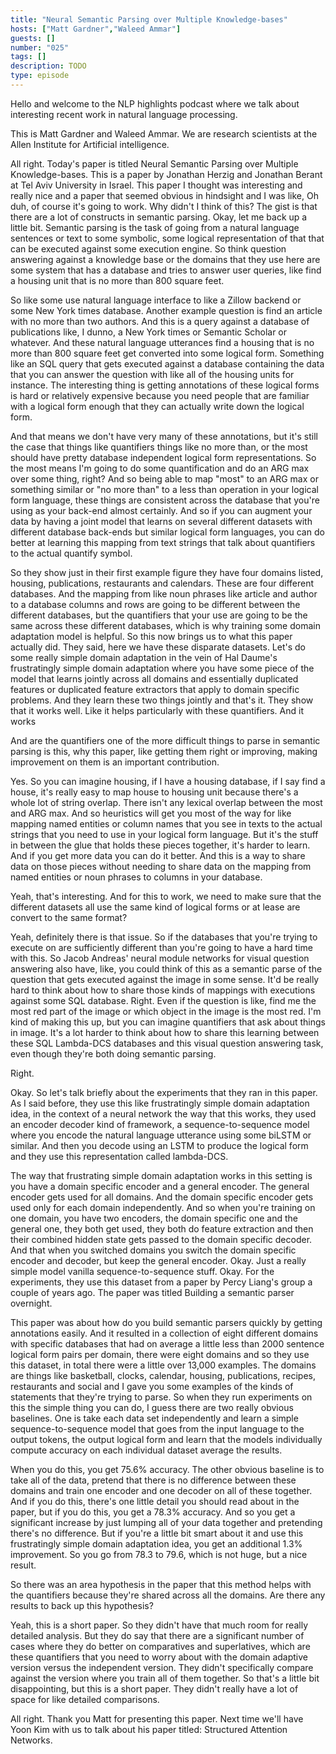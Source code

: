 ```yaml
---
title: "Neural Semantic Parsing over Multiple Knowledge-bases"
hosts: ["Matt Gardner","Waleed Ammar"]
guests: []
number: "025"
tags: []
description: TODO
type: episode
---
```


<turn speaker="Matt Gardner" timestamp="00:00">

Hello and welcome to the NLP highlights podcast where we talk about interesting recent work in
natural language processing.

</turn>


<turn speaker="Waleed Ammar" timestamp="00:06">

This is Matt Gardner and Waleed Ammar. We are research scientists at the Allen Institute for
Artificial intelligence.

</turn>


<turn speaker="Matt Gardner" timestamp="00:11">

All right. Today's paper is titled Neural Semantic Parsing over Multiple Knowledge-bases. This is a
paper by Jonathan Herzig and Jonathan Berant at Tel Aviv University in Israel. This paper I thought
was interesting and really nice and a paper that seemed obvious in hindsight and I was like, Oh duh,
of course it's going to work. Why didn't I think of this? The gist is that there are a lot of
constructs in semantic parsing. Okay, let me back up a little bit. Semantic parsing is the task of
going from a natural language sentences or text to some symbolic, some logical representation of
that that can be executed against some execution engine. So think question answering against a
knowledge base or the domains that they use here are some system that has a database and tries to
answer user queries, like find a housing unit that is no more than 800 square feet.

</turn>


<turn speaker="Matt Gardner" timestamp="01:07">

So like some use natural language interface to like a Zillow backend or some New York times
database. Another example question is find an article with no more than two authors. And this is a
query against a database of publications like, I dunno, a New York times or Semantic Scholar or
whatever. And these natural language utterances find a housing that is no more than 800 square feet
get converted into some logical form. Something like an SQL query that gets executed against a
database containing the data that you can answer the question with like all of the housing units for
instance. The interesting thing is getting annotations of these logical forms is hard or relatively
expensive because you need people that are familiar with a logical form enough that they can
actually write down the logical form.

</turn>


<turn speaker="Matt Gardner" timestamp="02:02">

And that means we don't have very many of these annotations, but it's still the case that things
like quantifiers things like no more than, or the most should have pretty database independent
logical form representations. So the most means I'm going to do some quantification and do an ARG
max over some thing, right? And so being able to map "most" to an ARG max or something similar or
"no more than" to a less than operation in your logical form language, these things are consistent
across the database that you're using as your back-end almost certainly. And so if you can augment
your data by having a joint model that learns on several different datasets with different database
back-ends but similar logical form languages, you can do better at learning this mapping from text
strings that talk about quantifiers to the actual quantify symbol.

</turn>


<turn speaker="Matt Gardner" timestamp="03:05">

So they show just in their first example figure they have four domains listed, housing,
publications, restaurants and calendars. These are four different databases. And the mapping from
like noun phrases like article and author to a database columns and rows are going to be different
between the different databases, but the quantifiers that your use are going to be the same across
these different databases, which is why training some domain adaptation model is helpful. So this
now brings us to what this paper actually did. They said, here we have these disparate datasets.
Let's do some really simple domain adaptation in the vein of Hal Daume's frustratingly simple domain
adaptation where you have some piece of the model that learns jointly across all domains and
essentially duplicated features or duplicated feature extractors that apply to domain specific
problems. And they learn these two things jointly and that's it. They show that it works well. Like
it helps particularly with these quantifiers. And it works

</turn>


<turn speaker="Waleed Ammar" timestamp="04:17">

And are the quantifiers one of the more difficult things to parse in semantic parsing is this, why
this paper, like getting them right or improving, making improvement on them is an important
contribution.

</turn>


<turn speaker="Matt Gardner" timestamp="04:30">

Yes. So you can imagine housing, if I have a housing database, if I say find a house, it's really
easy to map house to housing unit because there's a whole lot of string overlap. There isn't any
lexical overlap between the most and ARG max. And so heuristics will get you most of the way for
like mapping named entities or column names that you see in texts to the actual strings that you
need to use in your logical form language. But it's the stuff in between the glue that holds these
pieces together, it's harder to learn. And if you get more data you can do it better. And this is a
way to share data on those pieces without needing to share data on the mapping from named entities
or noun phrases to columns in your database.

</turn>


<turn speaker="Waleed Ammar" timestamp="05:17">

Yeah, that's interesting. And for this to work, we need to make sure that the different datasets all
use the same kind of logical forms or at lease are convert to the same format?

</turn>


<turn speaker="Matt Gardner" timestamp="05:29">

Yeah, definitely there is that issue. So if the databases that you're trying to execute on are
sufficiently different than you're going to have a hard time with this. So Jacob Andreas' neural
module networks for visual question answering also have, like, you could think of this as a semantic
parse of the question that gets executed against the image in some sense. It'd be really hard to
think about how to share those kinds of mappings with executions against some SQL database. Right.
Even if the question is like, find me the most red part of the image or which object in the image is
the most red. I'm kind of making this up, but you can imagine quantifiers that ask about things in
image. It's a lot harder to think about how to share this learning between these SQL Lambda-DCS
databases and this visual question answering task, even though they're both doing semantic parsing.

</turn>


<turn speaker="Waleed Ammar" timestamp="06:31">

Right.

</turn>


<turn speaker="Matt Gardner" timestamp="06:32">

Okay. So let's talk briefly about the experiments that they ran in this paper. As I said before,
they use this like frustratingly simple domain adaptation idea, in the context of a neural network
the way that this works, they used an encoder decoder kind of framework, a sequence-to-sequence
model where you encode the natural language utterance using some biLSTM or similar. And then you
decode using an LSTM to produce the logical form and they use this representation called lambda-DCS.

</turn>


<turn speaker="Matt Gardner" timestamp="07:08">

The way that frustrating simple domain adaptation works in this setting is you have a domain
specific encoder and a general encoder. The general encoder gets used for all domains. And the
domain specific encoder gets used only for each domain independently. And so when you're training on
one domain, you have two encoders, the domain specific one and the general one, they both get used,
they both do feature extraction and then their combined hidden state gets passed to the domain
specific decoder. And that when you switched domains you switch the domain specific encoder and
decoder, but keep the general encoder. Okay. Just a really simple model vanilla sequence-to-sequence
stuff. Okay. For the experiments, they use this dataset from a paper by Percy Liang's group a couple
of years ago. The paper was titled Building a semantic parser overnight.

</turn>


<turn speaker="Matt Gardner" timestamp="08:07">

This paper was about how do you build semantic parsers quickly by getting annotations easily. And it
resulted in a collection of eight different domains with specific databases that had on average a
little less than 2000 sentence logical form pairs per domain, there were eight domains and so they
use this dataset, in total there were a little over 13,000 examples. The domains are things like
basketball, clocks, calendar, housing, publications, recipes, restaurants and social and I gave you
some examples of the kinds of statements that they're trying to parse. So when they run experiments
on this the simple thing you can do, I guess there are two really obvious baselines. One is take
each data set independently and learn a simple sequence-to-sequence model that goes from the input
language to the output tokens, the output logical form and learn that the models individually
compute accuracy on each individual dataset average the results.

</turn>


<turn speaker="Matt Gardner" timestamp="09:13">

When you do this, you get 75.6% accuracy. The other obvious baseline is to take all of the data,
pretend that there is no difference between these domains and train one encoder and one decoder on
all of these together. And if you do this, there's one little detail you should read about in the
paper, but if you do this, you get a 78.3% accuracy. And so you get a significant increase by just
lumping all of your data together and pretending there's no difference. But if you're a little bit
smart about it and use this frustratingly simple domain adaptation idea, you get an additional 1.3%
improvement. So you go from 78.3 to 79.6, which is not huge, but a nice result.

</turn>


<turn speaker="Waleed Ammar" timestamp="10:00">

So there was an area hypothesis in the paper that this method helps with the quantifiers because
they're shared across all the domains. Are there any results to back up this hypothesis?

</turn>


<turn speaker="Matt Gardner" timestamp="10:14">

Yeah, this is a short paper. So they didn't have that much room for really detailed analysis. But
they do say that there are a significant number of cases where they do better on comparatives and
superlatives, which are these quantifiers that you need to worry about with the domain adaptive
version versus the independent version. They didn't specifically compare against the version where
you train all of them together. So that's a little bit disappointing, but this is a short paper.
They didn't really have a lot of space for like detailed comparisons.

</turn>


<turn speaker="Waleed Ammar" timestamp="10:48">

All right. Thank you Matt for presenting this paper. Next time we'll have Yoon Kim with us to talk
about his paper titled: Structured Attention Networks.

</turn>
